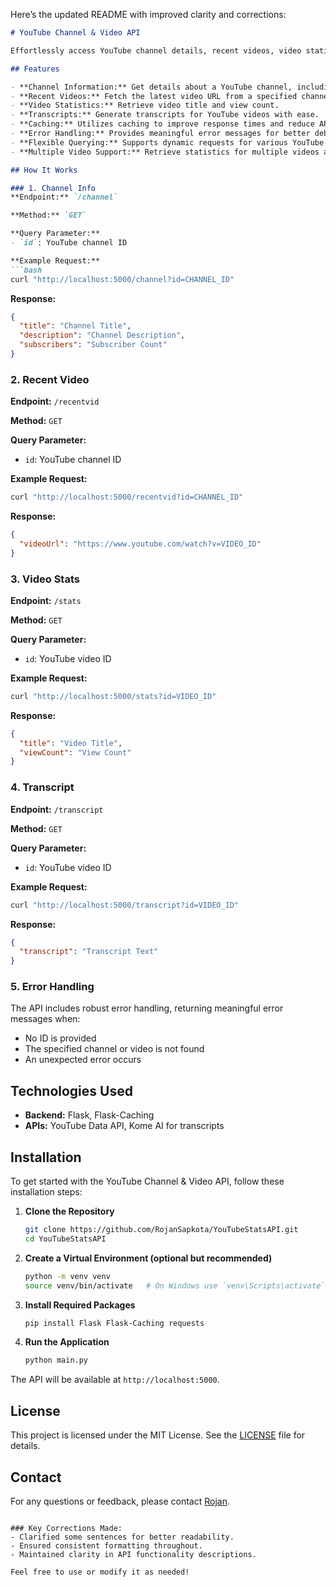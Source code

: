 Here’s the updated README with improved clarity and corrections:

```markdown
# YouTube Channel & Video API

Effortlessly access YouTube channel details, recent videos, video statistics, and transcripts with this Flask-based API. Designed for simplicity and efficiency, this tool helps you retrieve comprehensive YouTube data quickly.

## Features

- **Channel Information:** Get details about a YouTube channel, including title, description, and subscriber count.
- **Recent Videos:** Fetch the latest video URL from a specified channel.
- **Video Statistics:** Retrieve video title and view count.
- **Transcripts:** Generate transcripts for YouTube videos with ease.
- **Caching:** Utilizes caching to improve response times and reduce API load.
- **Error Handling:** Provides meaningful error messages for better debugging and user experience.
- **Flexible Querying:** Supports dynamic requests for various YouTube data using channel and video IDs.
- **Multiple Video Support:** Retrieve statistics for multiple videos at once by passing a list of video IDs.

## How It Works

### 1. Channel Info
**Endpoint:** `/channel`

**Method:** `GET`

**Query Parameter:** 
- `id`: YouTube channel ID

**Example Request:**
```bash
curl "http://localhost:5000/channel?id=CHANNEL_ID"
```

**Response:**
```json
{
  "title": "Channel Title",
  "description": "Channel Description",
  "subscribers": "Subscriber Count"
}
```

### 2. Recent Video
**Endpoint:** `/recentvid`

**Method:** `GET`

**Query Parameter:**
- `id`: YouTube channel ID

**Example Request:**
```bash
curl "http://localhost:5000/recentvid?id=CHANNEL_ID"
```

**Response:**
```json
{
  "videoUrl": "https://www.youtube.com/watch?v=VIDEO_ID"
}
```

### 3. Video Stats
**Endpoint:** `/stats`

**Method:** `GET`

**Query Parameter:**
- `id`: YouTube video ID

**Example Request:**
```bash
curl "http://localhost:5000/stats?id=VIDEO_ID"
```

**Response:**
```json
{
  "title": "Video Title",
  "viewCount": "View Count"
}
```

### 4. Transcript
**Endpoint:** `/transcript`

**Method:** `GET`

**Query Parameter:**
- `id`: YouTube video ID

**Example Request:**
```bash
curl "http://localhost:5000/transcript?id=VIDEO_ID"
```

**Response:**
```json
{
  "transcript": "Transcript Text"
}
```

### 5. Error Handling
The API includes robust error handling, returning meaningful error messages when:
- No ID is provided
- The specified channel or video is not found
- An unexpected error occurs

## Technologies Used

- **Backend:** Flask, Flask-Caching
- **APIs:** YouTube Data API, Kome AI for transcripts

## Installation

To get started with the YouTube Channel & Video API, follow these installation steps:

1. **Clone the Repository**
   ```bash
   git clone https://github.com/RojanSapkota/YouTubeStatsAPI.git
   cd YouTubeStatsAPI
   ```

2. **Create a Virtual Environment (optional but recommended)**
   ```bash
   python -m venv venv
   source venv/bin/activate   # On Windows use `venv\Scripts\activate`
   ```

3. **Install Required Packages**
   ```bash
   pip install Flask Flask-Caching requests
   ```

4. **Run the Application**
   ```bash
   python main.py
   ```

The API will be available at `http://localhost:5000`.

## License

This project is licensed under the MIT License. See the [LICENSE](LICENSE) file for details.

## Contact

For any questions or feedback, please contact [Rojan](mailto:github@rojansapkota.com.np).
```

### Key Corrections Made:
- Clarified some sentences for better readability.
- Ensured consistent formatting throughout.
- Maintained clarity in API functionality descriptions.

Feel free to use or modify it as needed!
